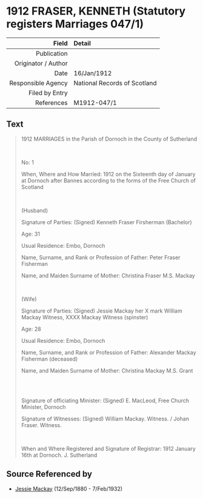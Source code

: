 ﻿---
layout: page
permalink: /sources/s36614354
---

# 1912 FRASER, KENNETH (Statutory registers Marriages 047/1)

Field | Detail
---:|:---
Publication | 
Originator / Author | 
Date | 16/Jan/1912
Responsible Agency | National Records of Scotland
Filed by Entry | 
References | M1912-047/1

## Text

> 1912 MARRIAGES in the Parish of Dornoch in the County of Sutherland
>
> <br/>
>
> No: 1
>
> When, Where and How Married: 1912 on the Sixteenth day of January at Dornoch after Bannes according to the forms of the Free Church of Scotland
>
> <br/>
>
> (Husband)
>
> Signature of Parties: (Signed) Kenneth Fraser Firsherman (Bachelor)
>
> Age: 31
>
> Usual Residence: Embo, Dornoch
>
> Name, Surname, and Rank or Profession of Father: Peter Fraser Fisherman
>
> Name, and Maiden Surname of Mother: Christina Fraser M.S. Mackay
>
> <br/>
>
> (Wife)
>
> Signature of Parties: (Signed) Jessie Mackay her X mark William Mackay Witness, XXXX Mackay Witness (spinster)
>
> Age: 28
>
> Usual Residence: Embo, Dornoch
>
> Name, Surname, and Rank or Profession of Father: Alexander Mackay Fisherman (deceased)
>
> Name, and Maiden Surname of Mother: Christina Mackay M.S. Grant
>
> <br/>
>
> <br/>
>
> Signature of officiating Minister: (Signed) E. MacLeod, Free Church Minister, Dornoch
>
> Signature of Witnesses: (Signed) William Mackay. Witness. / Johan Fraser. Witness.
>
> <br/>
>
> When  and Where Registered and Signature of Registrar: 1912 January 16th at Dornoch. J. Sutherland
>

## Source Referenced by

* [Jessie Mackay](../people/@i32677248@-jessie-mackay-b1880-9-12-d1932-2-7.md) (12/Sep/1880 - 7/Feb/1932)
